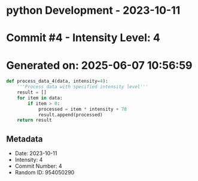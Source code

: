 ﻿# python Development - 2023-10-11
# Commit #4 - Intensity Level: 4
# Generated on: 2025-06-07 10:56:59
```python
def process_data_4(data, intensity=4):
    '''Process data with specified intensity level'''
    result = []
    for item in data:
        if item > 0:
            processed = item * intensity + 78
            result.append(processed)
    return result
```
## Metadata
- Date: 2023-10-11
- Intensity: 4
- Commit Number: 4
- Random ID: 954050290
